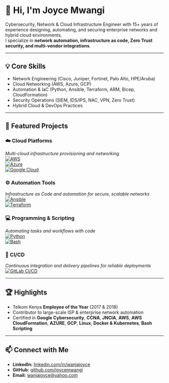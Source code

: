 # 👋 Hi, I'm Joyce Mwangi  

Cybersecurity, Network & Cloud Infrastructure Engineer with 15+ years of experience designing, automating, and securing enterprise networks and hybrid cloud environments.  
I specialize in **network automation, infrastructure as code, Zero Trust security, and multi-vendor integrations**.

---

## 💡 Core Skills
- Network Engineering (Cisco, Juniper, Fortinet, Palo Alto, HPE/Aruba)
- Cloud Networking (AWS, Azure, GCP)
- Automation & IaC (Python, Ansible, Terraform, ARM, Bicep, CloudFormation)
- Security Operations (SIEM, IDS/IPS, NAC, VPN, Zero Trust)
- Hybrid Cloud & DevOps Practices

---

## 📂 Featured Projects

### ☁️ Cloud Platforms  
*Multi-cloud infrastructure provisioning and networking*  
[![AWS](https://img.shields.io/badge/AWS-FF9900?style=for-the-badge&logo=amazon-aws&logoColor=white)](https://www.linkedin.com/in/wanjajoyce/details/projects/)  
[![Azure](https://img.shields.io/badge/Azure-0078D4?style=for-the-badge&logo=microsoft-azure&logoColor=white)](#)  
[![Google Cloud](https://img.shields.io/badge/GCP-4285F4?style=for-the-badge&logo=googlecloud&logoColor=white)](#)  

### ⚙️ Automation Tools  
*Infrastructure as Code and automation for secure, scalable networks*  
[![Ansible](https://img.shields.io/badge/Ansible-EE0000?style=for-the-badge&logo=ansible&logoColor=white)](https://github.com/joycemwangi/network-automation-ansible)  
[![Terraform](https://img.shields.io/badge/Terraform-844FBA?style=for-the-badge&logo=terraform&logoColor=white)](https://github.com/joycemwangi/terraform-multivendor-provisioning)  

### 💻 Programming & Scripting  
*Automating tasks and workflows with code*  
[![Python](https://img.shields.io/badge/Python-3776AB?style=for-the-badge&logo=python&logoColor=white)](https://github.com/joycemwangi/multi-vendor-firewalls-config-backup-and-batch-routing)  
[![Bash](https://img.shields.io/badge/Bash-4EAA25?style=for-the-badge&logo=gnubash&logoColor=white)](#)  

### 🚀 CI/CD  
*Continuous integration and delivery pipelines for reliable deployments*  
[![GitLab CI/CD](https://img.shields.io/badge/GitLab_CI%2FCD-FC6D26?style=for-the-badge&logo=gitlab&logoColor=white)](#)

---

## 🏆 Highlights
- Telkom Kenya **Employee of the Year** (2017 & 2018)
- Contributor to large-scale ISP & enterprise network automation
- Certified in **Google Cybersecurity**, **CCNA**, **JNCIA**, **AWS**, **AWS CloudFormation**, **AZURE**, **GCP**, **Linux**, **Docker & Kubernetes**, **Bash Scripting**

---

## 📫 Connect with Me
- **LinkedIn:** [linkedin.com/in/wanjajoyce](https://linkedin.com/in/wanjajoyce)  
- **GitHub:** [github.com/joycemwangi](https://github.com/joycemwangi)  
- **Email:** wanjajoyce@yahoo.com
